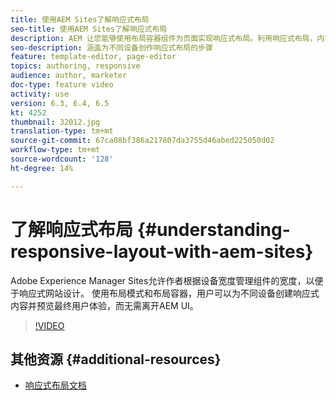 ```yaml
---
title: 使用AEM Sites了解响应式布局
seo-title: 使用AEM Sites了解响应式布局
description: AEM 让您能够使用布局容器组件为页面实现响应式布局。利用响应式布局，内容作者可以为AEM中的不同设备和预览最终用户体验创建响应式内容。
seo-description: 涵盖为不同设备创作响应式布局的步骤
feature: template-editor, page-editor
topics: authoring, responsive
audience: author, marketer
doc-type: feature video
activity: use
version: 6.3, 6.4, 6.5
kt: 4252
thumbnail: 32012.jpg
translation-type: tm+mt
source-git-commit: 67ca08bf386a217807da3755d46abed225050d02
workflow-type: tm+mt
source-wordcount: '128'
ht-degree: 14%

---
```



# 了解响应式布局 {#understanding-responsive-layout-with-aem-sites}

Adobe Experience Manager Sites允许作者根据设备宽度管理组件的宽度，以便于响应式网站设计。 使用布局模式和布局容器，用户可以为不同设备创建响应式内容并预览最终用户体验，而无需离开AEM UI。

>[!VIDEO](https://video.tv.adobe.com/v/32012?quality=12&learn=on)

## 其他资源 {#additional-resources}

* [响应式布局文档](https://docs.adobe.com/content/help/en/experience-manager-65/authoring/siteandpage/responsive-layout.html)
